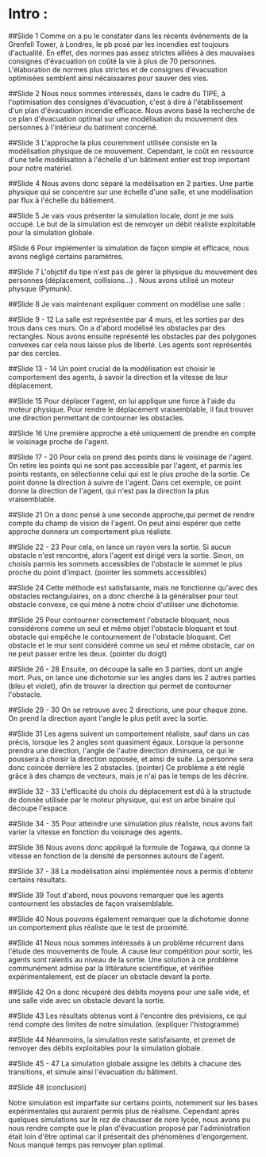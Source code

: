 # Intro :

##Slide 1 
Comme on a pu le constater dans les récents événements de la Grenfell Tower, à Londres, le pb posé par les incendies est toujours d'actualité. 
En effet, des normes pas assez strictes alliées à des mauvaises consignes d'évacuation on coûté la vie à plus de 70 personnes. L'élaboration de normes plus strictes et de consignes d'évacuation optimisées semblent ainsi nécaissaires pour sauver des vies.

##Slide 2
Nous nous sommes intéressés, dans le cadre du TIPE, à l'optimisation des consignes d'évacuation, c'est à dire à l'établissement d'un plan d'évacuation incendie efficace.
Nous avons basé la recherche de ce plan d'évacuation optimal sur une modélisation du mouvement des personnes à l'intérieur du batiment concerné.

##Slide 3
L'approche la plus couremment utilisée consiste en la modélisation physique de ce mouvement. Cependant, le coût en ressource d'une telle modélisation à l'échelle d'un bâtiment entier est trop important pour notre matériel.

##Slide 4
Nous avons donc séparé la modélisation en 2 parties. Une partie physique qui se concentre sur une échelle d'une salle, et une modélisation par flux à l'échelle du bâtiement.

##Slide 5
Je vais vous présenter la simulation locale, dont je me suis occupé. Le but de la simulation est de renvoyer un débit réaliste exploitable pour la simulation globale.

#Slide 6
Pour implémenter la simulation de façon simple et efficace, nous avons négligé certains paramètres.

##Slide 7
L'objctif du tipe n'est pas de gérer la physique du mouvement des personnes (déplacement, collisions...) . Nous avons utilisé un moteur physque (Pymunk). 

##Slide 8 
Je vais maintenant expliquer comment on modélise une salle :

##Slide 9 - 12
La salle est représentée par 4 murs, et les sorties par des trous dans ces murs. On a d'abord modélisé les obstacles par des rectangles. Nous avons ensuite représenté les obstacles par des polygones convexes car cela nous laisse plus de liberté. Les agents sont représentés par des cercles.

##Slide 13 - 14
Un point crucial de la modélisation est choisir le comportement des agents, à savoir la direction et la vitesse de leur déplacement.

##Slide 15
Pour déplacer l'agent, on lui applique une force à l'aide du moteur physique. Pour rendre le déplacement vraisemblable, il faut trouver une direction permettant de contourner les obstacles.

##Slide 16
Une première approche a été uniquement de prendre en compte le voisinage proche de l'agent.

##Slide 17 - 20
Pour cela on prend des points dans le voisinage de l'agent. On retire les points qui ne sont pas accessible par l'agent, et parmis les points restants, on sélectionne celui qui est le plus proche de la sortie. Ce point donne la direction à suivre de l'agent.
Dans cet exemple, ce point donne la direction de l'agent, qui n'est pas la direction la plus vraisemblable. 

##Slide 21
On a donc pensé à une seconde approche,qui permet de rendre compte du champ de vision de l'agent. On peut ainsi espérer que cette approche donnera un comportement plus réaliste.

##Slide 22 - 23
Pour cela, on lance un rayon vers la sortie. Si aucun obstacle n'est rencontré, alors l'agent est dirigé vers la sortie. Sinon, on choisis parmis les sommets accessibles de l'obstacle le sommet le plus proche du point d'impact. (pointer les sommets accessibles)

##Slide 24
Cette méthode est satisfaisante, mais ne fonctionne qu'avec des obstacles rectangulaires, on a donc cherché à la généraliser pour tout obstacle convexe, ce qui mène à notre choix d'utiliser une dichotomie.

##Slide 25
Pour contourner correctement l'obstacle bloquant, nous considérons comme un seul et même objet l'obstacle bloquant et tout obstacle qui empêche le contournement de l'obstacle bloquant.
Cet obstacle et le mur sont considéré comme un seul et même obstacle, car on ne peut passer entre les deux. (pointer du doigt)

##Slide 26 - 28
Ensuite, on découpe la salle en 3 parties, dont un angle mort. Puis, on lance une dichotomie sur les angles dans les 2 autres parties (bleu et violet), afin de trouver la direction qui permet de contourner l'obstacle.

##Slide 29 - 30
On se retrouve avec 2 directions, une pour chaque zone. On prend la direction ayant l'angle le plus petit avec la sortie.

##Slide 31
Les agens suivent un comportement réaliste, sauf dans un cas précis, lorsque les 2 angles sont quasiment égaux. Lorsque la personne prendra une direction, l'angle de l'autre direction diminuera, ce qui le poussera à choisir la direction opposée, et ainsi de suite. La personne sera donc coincée derrière les 2 obstacles. (pointer)
Ce problème a été réglé grâce à des champs de vecteurs, mais je n'ai pas le temps de les décrire.

##Slide 32 - 33
L'efficacité du choix du déplacement est dû à la structude de donnée utilisée par le moteur physique, qui est un arbe binaire qui découpe l'espace.

##Slide 34 - 35
Pour atteindre une simulation plus réaliste, nous avons fait varier la vitesse en fonction du voisinage des agents.

##Slide 36
Nous avons donc appliqué la formule de Togawa, qui donne la vitesse en fonction de la densité de personnes autours de l'agent.

##Slide 37 - 38
La modélisation ainsi implémentée nous a permis d'obtenir certains résultats.

##Slide 39
Tout d'abord, nous pouvons remarquer que les agents contournent les obstacles de façon vraisemblable.

##Slide 40
Nous pouvons également remarquer que la dichotomie donne un comportement plus réaliste que le test de proximité.

##Slide 41
Nous nous sommes intéressés à un problème récurrent dans l'étude des mouvements de foule. A cause leur compétition pour sortir, les agents sont ralentis au niveau de la sortie. Une solution à ce problème communément admise par la littérature scientifique, et vérifiée expérimentalement, est de placer un obstacle devant la porte.

##Slide 42
On a donc récupéré des débits moyens pour une salle vide, et une salle vide avec un obstacle devant la sortie.

##Slide 43
Les résultats obtenus vont à l'encontre des prévisions, ce qui rend compte des limites de notre simulation. (expliquer l'histogramme)

##Slide 44
Néanmoins, la simulation reste satisfaisante, et premet de renvoyer des
débits exploitables pour la simulation globale.

##Slide 45 - 47
La simulation globale assigne les débits à chacune des transitions, et simule ainsi l'évacuation du bâtiment.

##Slide 48 (conclusion)

Notre simulation est imparfaite sur certains points, notemment sur les bases expérimentales qui auraient permis plus de réalisme. Cependant après quelques simulations sur le rez de chausser de nore lycée, nous avons pu nous rendre compte que le plan d'évacuation proposé par l'administration était loin d'être optimal car il présentait des phénomènes d'engorgement. Nous manqué temps pas renvoyer plan optimal.